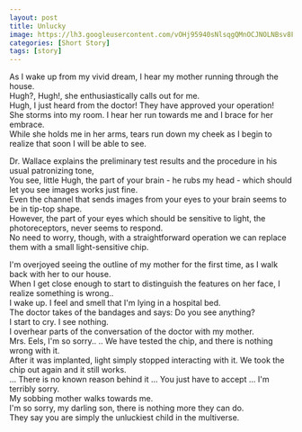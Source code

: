 ```yaml
---
layout: post
title: Unlucky
image: https://lh3.googleusercontent.com/vOHj95940sNlsqgQMnOCJNOLNBsv8F_Z91GbLF6wiyCJX7wQ91tlNMVHhL8euTnHtNNIbbMseslS02WoaDpKKqJEoP3OzkVam53PlBnpQKTK5FXv59DM23y9DWt-AQ-t42ajqC6YtjBxEuzE9ZkmlnsPB_gmKWUgViPmXx45HWnZsXuXw-qfodAGjFGcuE4wc7o23kU_qrjWXcjaQNfSJeW5yEW7n5zs9SJyhEzla4eTLqxFvEJSW3Ky3vpF7y-OqELIGReh6I_eRkKot5SZK1x3QBDrigPGBwHXB7oy39rcbJLlbrE5Wq-r_-6felL5PPBgDJtSNO7_uUqV0qFmr1A0Zro1_fxK76gcIQG7BYqWMSQ4ksCu_jBra88oYdpv7doYOwFE76XEpmnFUgmYjgvNcQEfnQ59ZRPjisCHYIgcrRxevQMr484-QsXoDWmyuDAvIohzZFbwMuVkZ5UCiq35WzEeCWw9_SytIaral7c2mKSFuWgQyxmnNDPa7nFH6F3EDKti1kNFjgBcjxaOAc0Y7wzusMPPks4QM6BhSbnPIpU1cfIF1XvJPMgUi-iyM4ujDjPxq7dyDdx4NQckffwyH4bLYGzjv_RiskFawLWF0mXVIf8OgLcHKjeotiC3Wk-TrTWJ_USmSo4HV4y15Kpx4YauyhSX1zkkbvvu3lcDXaC0mXSsDPks3fZlXyrydMYA1V5XgFmzFt4TPxpw8pBPnpuQ8a7ZGeIsXu0sxjCWJpoJIb4ZCMQ=w844-h424-no
categories: [Short Story]
tags: [story]
---
```


As I wake up from my vivid dream, I hear my mother running through the house.  
Hugh?, Hugh!, she enthusiastically calls out for me.  
Hugh, I just heard from the doctor! They have approved your operation!  
She storms into my room. I hear her run towards me and I brace for her embrace.  
While she holds me in her arms, tears run down my cheek as I begin to realize that soon I will be able to see.  

Dr. Wallace explains the preliminary test results and the procedure in his usual patronizing tone,  
You see, little Hugh, the part of your brain - he rubs my head - which should let you see images works just fine.  
Even the channel that sends images from your eyes to your brain seems to be in tip-top shape.  
However, the part of your eyes which should be sensitive to light, the photoreceptors, never seems to respond.  
No need to worry, though, with a straightforward operation we can replace them with a small light-sensitive chip.  

I'm overjoyed seeing the outline of my mother for the first time, as I walk back with her to our house.  
When I get close enough to start to distinguish the features on her face, I realize something is wrong..  
I wake up. I feel and smell that I'm lying in a hospital bed.  
The doctor takes of the bandages and says: Do you see anything?  
I start to cry. I see nothing.  
I overhear parts of the conversation of the doctor with my mother.  
Mrs. Eels, I'm so sorry.. .. We have tested the chip, and there is nothing wrong with it.  
After it was implanted, light simply stopped interacting with it. We took the chip out again and it still works.  
... There is no known reason behind it ... You just have to accept ... I'm terribly sorry.  
My sobbing mother walks towards me.  
I'm so sorry, my darling son, there is nothing more they can do.  
They say you are simply the unluckiest child in the multiverse.  